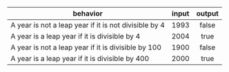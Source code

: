 | behavior |  input   |  output  |
|----------|:--------:|:--------:|
| A year is not a leap year if it is not divisible by 4 | 1993 | false |
| A year is a leap year if it is divisible by 4 | 2004 | true |
| A year is not a leap year if it is divisible by 100 | 1900 | false |
| A year is a leap year if it is divisible by 400 | 2000 | true |
